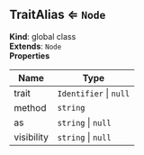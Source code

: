 <a name="TraitAlias"></a>

## TraitAlias ⇐ <code>Node</code>
**Kind**: global class  
**Extends**: <code>Node</code>  
**Properties**

| Name | Type |
| --- | --- |
| trait | <code>Identifier</code> \| <code>null</code> | 
| method | <code>string</code> | 
| as | <code>string</code> \| <code>null</code> | 
| visibility | <code>string</code> \| <code>null</code> | 

